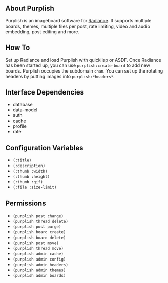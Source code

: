 About Purplish
--------------
Purplish is an imageboard software for [Radiance](https://github.com/Shinmera/Radiance). It supports multiple boards, themes, multiple files per post, rate limiting, video and audio embedding, post editing and more.

How To
------
Set up Radiance and load Purplish with quicklisp or ASDF. Once Radiance has been started up, you can use `purplish:create-board` to add new boards. Purplish occupies the subdomain `chan`. You can set up the rotating headers by putting images into `purplish:*headers*`.

Interface Dependencies
----------------------
* database
* data-model
* auth
* cache
* profile
* rate

Configuration Variables
-----------------------
* `(:title)`
* `(:description)`
* `(:thumb :width)`
* `(:thumb :height)`
* `(:thumb :gif)`
* `(:file :size-limit)`

Permissions
-----------
* `(purplish post change)`
* `(purplish thread delete)`
* `(purplish post purge)`
* `(purplish board create)`
* `(purplish board delete)`
* `(purplish post move)`
* `(purplish thread move)`
* `(purplish admin cache)`
* `(purplish admin config)`
* `(purplish admin headers)`
* `(purplish admin themes)`
* `(purplish admin boards)`
